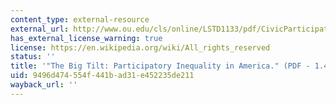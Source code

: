 ```yaml
---
content_type: external-resource
external_url: http://www.ou.edu/cls/online/LSTD1133/pdf/CivicParticipation3.pdf
has_external_license_warning: true
license: https://en.wikipedia.org/wiki/All_rights_reserved
status: ''
title: '"The Big Tilt: Participatory Inequality in America." (PDF - 1.4MB)'
uid: 9496d474-554f-441b-ad31-e452235de211
wayback_url: ''
---
```

